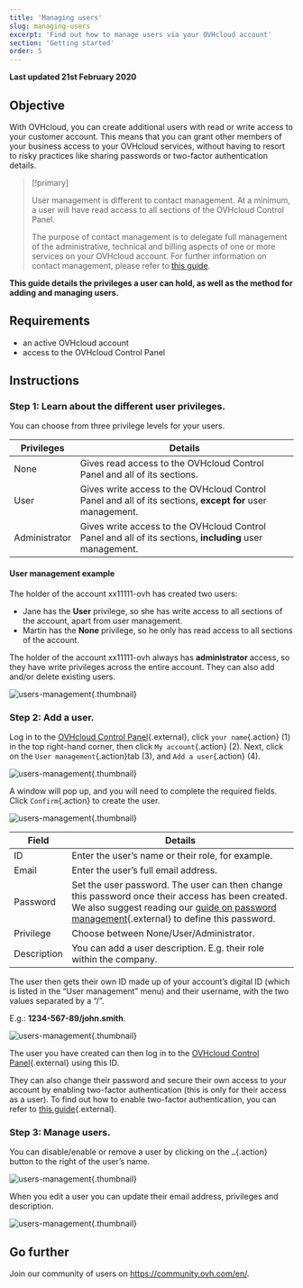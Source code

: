 ```yaml
---
title: 'Managing users'
slug: managing-users
excerpt: 'Find out how to manage users via your OVHcloud account'
section: 'Getting started'
order: 5
---
```


**Last updated 21st February 2020**

## Objective

With OVHcloud, you can create additional users with read or write access to your customer account. This means that you can grant other members of your business access to your OVHcloud services, without having to resort to risky practices like sharing passwords or two-factor authentication details.

> [!primary]
>
> User management is different to contact management. At a minimum, a user will have read access to all sections of the OVHcloud Control Panel.
>
> The purpose of contact management is to delegate full management of the administrative, technical and billing aspects of one or more services on your OVHcloud account. For further information on contact management, please refer to [this guide](https://docs.ovh.com/ca/en/customer/managing-contacts/).
>

**This guide details the privileges a user can hold, as well as the method for adding and managing users.**

## Requirements

- an active OVHcloud account
- access to the OVHcloud Control Panel

## Instructions

### Step 1: Learn about the different user privileges.

You can choose from three privilege levels for your users.

| Privileges | Details |
|----------------|----------------------------------------------------------------------------------------------------------------------|
| None | Gives read access to the OVHcloud Control Panel and all of its sections. |
| User | Gives write access to the OVHcloud Control Panel and all of its sections, **except for** user management. |
| Administrator | Gives write access to the OVHcloud Control Panel and all of its sections, **including** user management. |

#### User management example

The holder of the account xx11111-ovh has created two users:

- Jane has the **User** privilege, so she has write access to all sections of the account, apart from user management.
- Martin has the **None** privilege, so he only has read access to all sections of the account.

The holder of the account xx11111-ovh always has **administrator** access, so they have write privileges across the entire account. They can also add and/or delete existing users.

![users-management](images/umv4.png){.thumbnail}

### Step 2: Add a user.

Log in to the [OVHcloud Control Panel](https://ca.ovh.com/auth/?action=gotomanager&from=https://www.ovh.com/ca/en/&ovhSubsidiary=ca){.external}, click `your name`{.action} (1) in the top right-hand corner, then click `My account`{.action} (2).
Next, click on the `User management`{.action}tab (3), and `Add a user`{.action} (4).

![users-management](images/usersmanagement1.png){.thumbnail}

A window will pop up, and you will need to complete the required fields. Click `Confirm`{.action} to create the user.

![users-management](images/usersmanagement2.png){.thumbnail}

| Field | Details |
|--------------|----------------------------------------------------------------------------------------------------------------------------------------------------------------------------------------------------------------------------------------------------------------------------------------------------------|
| ID | Enter the user’s name or their role, for example. |
| Email | Enter the user’s full email address. |
| Password | Set the user password. The user can then change this password once their access has been created. <br>We also suggest reading our [guide on password management](https://docs.ovh.com/ca/en/customer/manage-password/){.external} to define this password. |
| Privilege | Choose between None/User/Administrator. |
| Description | You can add a user description. E.g. their role within the company. |

The user then gets their own ID made up of your account’s digital ID (which is listed in the “User management” menu) and their username, with the two values separated by a “/”.

E.g.: **1234-567-89/john.smith**.

![users-management](images/usersmanagement3.png){.thumbnail}

The user you have created can then log in to the [OVHcloud Control Panel](https://ca.ovh.com/auth/?action=gotomanager&from=https://www.ovh.com/ca/en/&ovhSubsidiary=ca){.external} using this ID. 

They can also change their password and secure their own access to your account by enabling two-factor authentication (this is only for their access as a user). To find out how to enable two-factor authentication, you can refer to [this guide](https://docs.ovh.com/ca/en/customer/secure-account-with-2FA/){.external}.

### Step 3: Manage users.

You can disable/enable or remove a user by clicking on the `…`{.action} button to the right of the user’s name.

![users-management](images/usersmanagement4.png){.thumbnail}

When you edit a user you can update their email address, privileges and description.

![users-management](images/usersmanagement6.png){.thumbnail}

## Go further

Join our community of users on <https://community.ovh.com/en/>.
